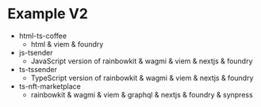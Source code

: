 # Example V2

- html-ts-coffee
    - html & viem & foundry
- js-tsender
    - JavaScript version of rainbowkit & wagmi & viem & nextjs & foundry
- ts-tssender
    - TypeScript version of rainbowkit & wagmi & viem & nextjs & foundry
- ts-nft-marketplace
    - rainbowkit & wagmi & viem & graphql & nextjs & foundry & synpress